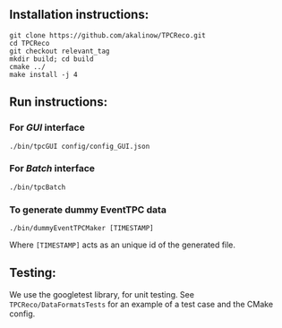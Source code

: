 ## Installation instructions:

```
git clone https://github.com/akalinow/TPCReco.git
cd TPCReco
git checkout relevant_tag
mkdir build; cd build
cmake ../
make install -j 4
```

## Run instructions:

### For *GUI* interface
```
./bin/tpcGUI config/config_GUI.json
```

### For *Batch* interface
```
./bin/tpcBatch
```

### To generate dummy EventTPC data
```
./bin/dummyEventTPCMaker [TIMESTAMP]
```
Where `[TIMESTAMP]` acts as an unique id of the generated file.

## Testing:
We use the googletest library, for unit testing. See `TPCReco/DataFormatsTests` for an example of a test case and the CMake config.
